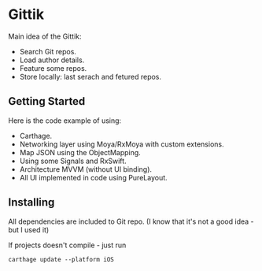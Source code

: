 # Gittik

Main idea of the Gittik:
- Search Git repos.
- Load author details.
- Feature some repos.
- Store locally: last serach and fetured repos.


## Getting Started

Here is the code example of using:
- Carthage.
- Networking layer using Moya/RxMoya with custom extensions.
- Map JSON using the ObjectMapping.
- Using some Signals and RxSwift.
- Architecture MVVM (without UI binding).
- All UI implemented in code using PureLayout.

## Installing
All dependencies are included to Git repo. 
(I know that it's not a good idea - but I used it)

If projects doesn't compile - just run
```
carthage update --platform iOS
```
